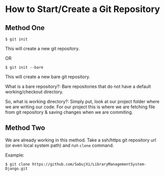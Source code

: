 # How to Start/Create a Git Repository
## Method One
`$ git init`

This will create a new git repository.

OR

`$ git init --bare`

This will create a new bare git repository. 

What is a bare repository?: Bare repositories that do not have a default working/checkout directory.

So, what is working directory?: Simply put, look at our project folder where we are writing our code. For our project this is where we are fetching file from git repository & saving changes when we are commiting.

## Method Two
We are already working in this method. Take a ssh/https git repository url (or even local system path) and run `clone` command.

Example:
```shell script
$ git clone https://github.com/SabujXi/LibraryManagementSystem-Django.git
``` 
